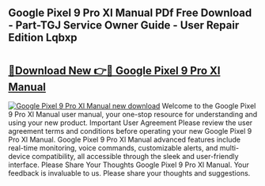 ## Google Pixel 9 Pro Xl Manual PDf Free Download - Part-TGJ Service Owner Guide - User Repair Edition Lqbxp

# <h2><a href="http://bc27750.oget.top/?id=Google+Pixel+9+Pro+Xl+Manual">🔗Download New 👉🔴 Google Pixel 9 Pro Xl Manual</a></h2>

[![Google Pixel 9 Pro Xl Manual new download](https://i.imgur.com/5g1atiW.png)](http://bc27750.oget.top/?id=Google+Pixel+9+Pro+Xl+Manual)
Welcome to the Google Pixel 9 Pro Xl Manual user manual, your one-stop resource for understanding and using your new product. Important User Agreement Please review the user agreement terms and conditions before operating your new Google Pixel 9 Pro Xl Manual. Google Pixel 9 Pro Xl Manual advanced features include real-time monitoring, voice commands, customizable alerts, and multi-device compatibility, all accessible through the sleek and user-friendly interface. Please Share Your Thoughts Google Pixel 9 Pro Xl Manual. Your feedback is invaluable to us. Please share your thoughts and suggestions.
